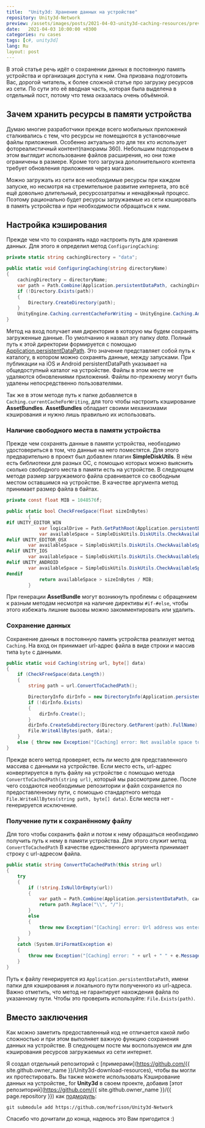 ```yaml
---
title:  "Unity3d: Хранение данных на устройстве"
repository: Unity3d-Network
preview: /assets/images/posts/2021-04-03-unity3d-caching-resources/preview.jpg
date:   2021-04-03 10:00:00 +0300
categories: ru cases
tags: [c#, unity3d]
lang: Ru
layout: post
---
```


В этой статье речь идёт о сохранении данных в постоянную память устройства и организация доступа к ним. Она призвана подготовить Вас, дорогой читатель, к более сложной статье про загрузку ресурсов из сети. По сути это её вводная часть, которая была выделена в отдельный пост, потому что тема оказалась очень объёмной.

## Зачем хранить ресурсы в памяти устройства
Думаю многие разработчики прежде всего мобильных приложений сталкивались с тем, что ресурсы не помещаются в установочные файлы приложения. Особенно актуально это для тех кто использует фотореалистичный контент(панорамы 360). Небольшим подспорьем в этом выглядит использование файлов расширения, но они тоже ограничены в размере. Кроме того загрузка дополнительного контента требует обновления приложения через магазин.

Можно загружать из сети все необходимые ресурсы при каждом запуске, но несмотря на стремительное развитие интернета, это всё ещё довольно длительный, ресурсозатратны и ненадёжный процесс. Поэтому рационально будет ресурсы загружаемые из сети кэшировать в память устройства и при необходимости обращаться к ним.

## Настройка кэширования
Прежде чем что то сохранять надо настроить путь для хранения данных. Для этого я определил метод `ConfiguringCaching`:
```csharp
private static string cachingDirectory = "data";

public static void ConfiguringCaching(string directoryName)
{
    cachingDirectory = directoryName;
    var path = Path.Combine(Application.persistentDataPath, cachingDirectory);
    if (!Directory.Exists(path))
    {
        Directory.CreateDirectory(path);
    }
    UnityEngine.Caching.currentCacheForWriting = UnityEngine.Caching.AddCache(path);
}
```
Метод на вход получает имя директории в которую мы будем сохранять загруженные данные. По умолчанию я назвал эту папку _data_. Полный путь к этой директории формируется с помощью [Application.persistentDataPath](https://docs.unity3d.com/ScriptReference/Application-persistentDataPath.html). Это значение представляет собой путь к каталогу, в котором можно сохранять данные, между запусками. При публикации на iOS и Android persistentDataPath указывает на общедоступный каталог на устройстве. Файлы в этом месте не удаляются обновлениями приложений. Файлы по-прежнему могут быть удалены непосредственно пользователями.

Так же в этом методе путь к папке добавляется в `Caching.currentCacheForWriting`, для того чтобы настроить кэширование **AssetBundles**. **AssetBundles** обладает своими механизмами кэширования и нужно лишь правильно их использовать.

### Наличие свободного места в памяти устройства
Прежде чем сохранять данные в памяти устройства, необходимо удостовериться в том, что данные на него поместятся. Для этого предварительно в проект был добавлен плагин **SimpleDiskUtils**. В нём есть библиотеки для разных ОС, с помощью которых можно выяснить сколько свободного места в памяти есть на устройстве. В следующем методе размер загружаемого файла сравнивается со свободным местом оставшимся на устройстве. В качестве аргумента метод принимает размер файла в байтах.
```csharp
private const float MIB = 1048576f;

public static bool CheckFreeSpace(float sizeInBytes)
        {
#if UNITY_EDITOR_WIN
            var logicalDrive = Path.GetPathRoot(Application.persistentDataPath);
            var availableSpace = SimpleDiskUtils.DiskUtils.CheckAvailableSpace(logicalDrive);
#elif UNITY_EDITOR_OSX
        var availableSpace = SimpleDiskUtils.DiskUtils.CheckAvailableSpace();
#elif UNITY_IOS
        var availableSpace = SimpleDiskUtils.DiskUtils.CheckAvailableSpace();
#elif UNITY_ANDROID
        var availableSpace = SimpleDiskUtils.DiskUtils.CheckAvailableSpace(true);
#endif
            return availableSpace > sizeInBytes / MIB;
        }
```
При генерации **AssetBundle** могут возникнуть проблемы с обращением к разным методам несмотря на наличие директивы `#if-#else`, чтобы этого избежать лишние вызовы можно закомментировать или удалить.

### Сохранение данных
Сохранение данных в постоянную память устройства реализует метод `Caching`. На вход он принимает url-адрес файла в виде строки и массив типа `byte` с данными.
```csharp
public static void Caching(string url, byte[] data)
{
    if (CheckFreeSpace(data.Length))
    {
        string path = url.ConvertToCachedPath();

        DirectoryInfo dirInfo = new DirectoryInfo(Application.persistentDataPath);
        if (!dirInfo.Exists)
        {
            dirInfo.Create();
        }
        dirInfo.CreateSubdirectory(Directory.GetParent(path).FullName);
        File.WriteAllBytes(path, data);
    }
    else { throw new Exception("[Caching] error: Not available space to download " + data.Length / MIB + "Mb"); }
}
```
Прежде всего метод проверяет, есть ли место для представленного массива с данными на устройстве. Если место есть, url-адрес конвертируется в путь файлу на устройстве с помощью метода `ConvertToCachedPath(string url)`, который мы рассмотрим далее. После чего создаются необходимые репозитории и файл сохраняется по предоставленному пути, с помощью стандартного метода `File.WriteAllBytes(string path, byte[] data)`. Если места нет - генерируется исключение.

### Получение пути к сохранённому файлу
Для того чтобы сохранить файл и потом к нему обращаться необходимо получить путь к нему в памяти устройства. Для этого служит метод `ConvertToCachedPath` В качестве единственного аргумента принимает строку с url-адресом файла.
```csharp
public static string ConvertToCachedPath(this string url)
{
    try
    {
        if (!string.IsNullOrEmpty(url))
        {
            var path = Path.Combine(Application.persistentDataPath, cachingDirectory + new System.Uri(url).LocalPath);
            return path.Replace("\\", "/");
        }
        else
        {
            throw new Exception("[Caching] error: Url address was entered incorrectly " + url); ;
        }
    }
    catch (System.UriFormatException e)
    {
        throw new Exception("[Caching] error: " + url + " " + e.Message);
    }
}
```
Путь к файлу генерируется из `Application.persistentDataPath`, имени папки для кэширования и локального пути полученного из url-адреса. 
Важно отметить, что метод не гарантирует нахождения файла по указанному пути. Чтобы это проверить используйте: `File.Exists(path)`.

## Вместо заключения
Как можно заметить предоставленный код не отличается какой либо сложностью и при этом выполняет важную функцию сохранения данных на устройстве.
В следующем посте мы воспользуемся им для кэширования ресурсов загружаемых из сети интернет.

Я создал отдельный репозиторий с [примерами](https://github.com/{{ site.github.owner_name }}/Unity3d-download-resources), чтобы вы могли их протестировать.
Вы также можете использовать Кэширование данных на устройстве_ for **Unity3d** в своем проекте, добавив [этот репозиторий](https://github.com/{{ site.github.owner_name }}/{{ page.repository }}) как [подмодуль](https://git-scm.com/book/en/v2/Git-Tools-Submodules):

    git submodule add https://github.com/mofrison/Unity3d-Network

Спасибо что дочитали до конца, надеюсь это Вам пригодится :)

